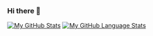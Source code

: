 ### Hi there 👋

<!--
**SteveSultan/stevesultan** is a ✨ _special_ ✨ repository because its `README.md` (this file) appears on your GitHub profile.

Here are some ideas to get you started:

- 🔭 I’m currently working on ...
- 🌱 I’m currently learning ...
- 👯 I’m looking to collaborate on ...
- 🤔 I’m looking for help with ...
- 💬 Ask me about ...
- 📫 How to reach me: ...
- 😄 Pronouns: ...
- ⚡ Fun fact: ...
-->
[![My GitHub Stats](https://github-readme-stats.vercel.app/api/?username=stevesultan&count_private=true&theme=tokyonight&showicons=true)]()
[![My GitHub Language Stats](https://github-readme-stats.vercel.app/api/top-langs/?username=stevesultan&langs_count=5&theme=tokyonight)]()
